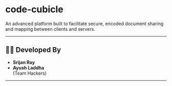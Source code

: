 # code-cubicle
An advanced platform built to facilitate secure, encoded document sharing and mapping between clients and servers.

---

## 👨‍💻 Developed By

- **Srijan Ray**
- **Ayush Laddha**  
(Team Hackers)

---
